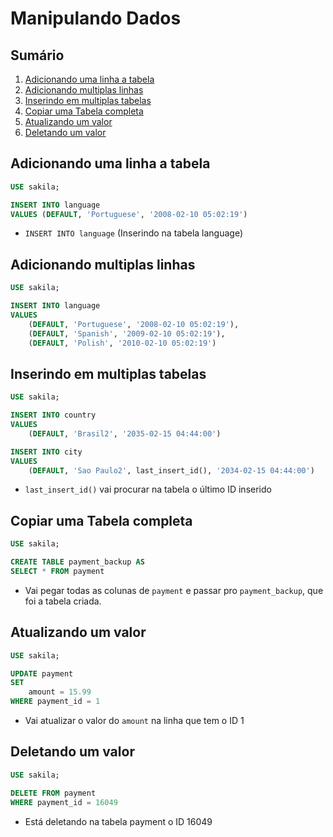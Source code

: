 # Manipulando Dados

## Sumário

1. [Adicionando uma linha a tabela](#adicionando-uma-linha-a-tabela)
2. [Adicionando multiplas linhas](#adicionando-multiplas-linhas)
3. [Inserindo em multiplas tabelas](#inserindo-em-multiplas-tabelas)
4. [Copiar uma Tabela completa](#copiar-uma-tabela-completa)
5. [Atualizando um valor](#atualizando-um-valor)
6. [Deletando um valor](#deletando-um-valor)

## Adicionando uma linha a tabela

```sql
USE sakila;

INSERT INTO language
VALUES (DEFAULT, 'Portuguese', '2008-02-10 05:02:19')
```

- `INSERT INTO language` (Inserindo na tabela language)

## Adicionando multiplas linhas

```sql
USE sakila;

INSERT INTO language
VALUES 
    (DEFAULT, 'Portuguese', '2008-02-10 05:02:19'),
    (DEFAULT, 'Spanish', '2009-02-10 05:02:19'),
    (DEFAULT, 'Polish', '2010-02-10 05:02:19')
```
## Inserindo em multiplas tabelas

```sql
USE sakila;

INSERT INTO country
VALUES
    (DEFAULT, 'Brasil2', '2035-02-15 04:44:00')

INSERT INTO city
VALUES
    (DEFAULT, 'Sao Paulo2', last_insert_id(), '2034-02-15 04:44:00')
```
- `last_insert_id()` vai procurar na tabela o último ID inserido

## Copiar uma Tabela completa

```sql
USE sakila;

CREATE TABLE payment_backup AS
SELECT * FROM payment
```

- Vai pegar todas as colunas de `payment` e passar pro `payment_backup`, que foi a tabela criada.

## Atualizando um valor

```sql
USE sakila;

UPDATE payment
SET
    amount = 15.99
WHERE payment_id = 1
```

- Vai atualizar o valor do `amount` na linha que tem o ID 1

## Deletando um valor

```sql
USE sakila;

DELETE FROM payment
WHERE payment_id = 16049
```

- Está deletando na tabela payment o ID 16049